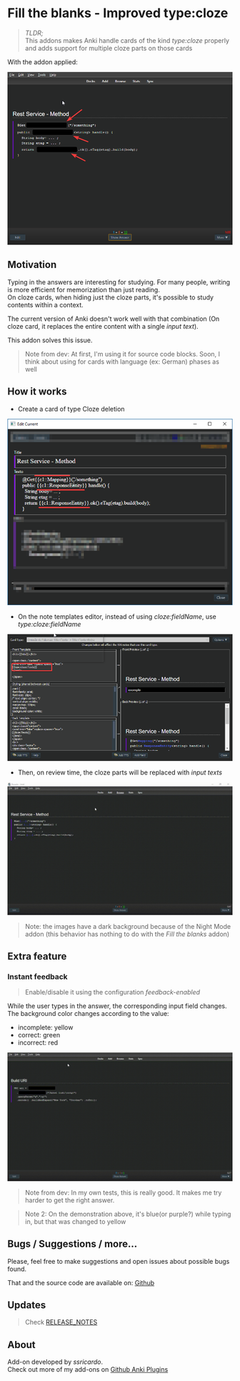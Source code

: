 # Fill the blanks - Improved type:cloze

> *TLDR;*  
> This addons makes Anki handle cards of the kind *type:cloze* properly and adds support for multiple cloze parts on those cards

With the addon applied:  

![Fill the blanks](doc/review-inputs.png)

## Motivation

Typing in the answers are interesting for studying. For many people, writing is more efficient for memorization than just reading.  
On cloze cards, when hiding just the cloze parts, it's possible to study contents within a context.  

The current version of Anki doesn't work well with that combination (On cloze card, it replaces the entire content with a single *input text*).  

This addon solves this issue.  

> Note from dev: At first, I'm using it for source code blocks. Soon, I think about using for cards with language (ex: German) phases as well

## How it works

* Create a card of type Cloze deletion

![Card editor with cloze](doc/cloze-card.png)

* On the note templates editor, instead of using *cloze:fieldName*, use *type:cloze:fieldName*

![The card template editor](doc/card-template.png)

* Then, on review time, the cloze parts will be replaced with *input texts*

![Modifying to use the addon](doc/from-cloze-to-input.gif)

> Note: the images have a dark background because of the Night Mode addon (this behavior has nothing to do with the *Fill the blanks* addon)

## Extra feature

### Instant feedback

> Enable/disable it using the configuration *feedback-enabled*

While the user types in the answer, the corresponding input field changes.  
The background color changes according to the value:  

* incomplete: yellow
* correct: green
* incorrect: red

![Feedback](doc/intant-feedback.gif)

> Note from dev: In my own tests, this is really good. It makes me try harder to get the right answer.

> Note 2: On the demonstration above, it's blue(or purple?) while typing in, but that was changed to yellow

## Bugs / Suggestions / more...

Please, feel free to make suggestions and open issues about possible bugs found.  

That and the source code are available on: [Github](https://github.com/ssricardo/anki-plugins/tree/master/fill-the-blanks)

## Updates

> Check [RELEASE_NOTES](RELEASE_NOTES.md)

## About

Add-on developed by *ssricardo*.  
Check out more of my add-ons on [Github Anki Plugins](https://github.com/ssricardo/anki-plugins)